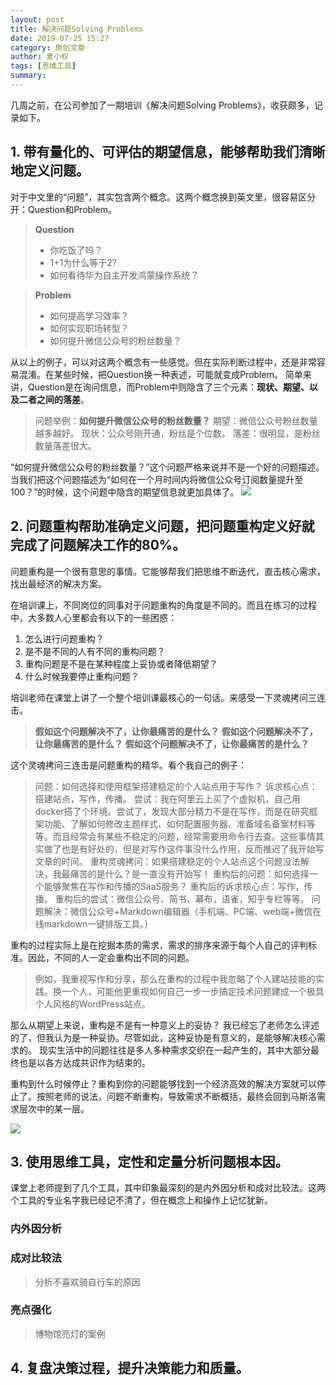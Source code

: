```yaml
---
layout: post
title: 解决问题Solving Problems
date: 2019-07-25 15:27
category: 原创文章
author: 麦小权
tags: [思维工具]
summary: 
---
```


几周之前，在公司参加了一期培训《解决问题Solving Problems》，收获颇多，记录如下。

## 1. 带有量化的、可评估的期望信息，能够帮助我们清晰地定义问题。
对于中文里的“问题”，其实包含两个概念。这两个概念换到英文里，很容易区分开：Question和Problem。
> **Question**
> - 你吃饭了吗？
> - 1+1为什么等于2?
> - 如何看待华为自主开发鸿蒙操作系统？

> **Problem**
> - 如何提高学习效率？
> - 如何实现职场转型？
> - 如何提升微信公众号的粉丝数量？
<!-- more -->
从以上的例子，可以对这两个概念有一些感觉。但在实际判断过程中，还是非常容易混淆。在某些时候，把Question换一种表述，可能就变成Problem。
简单来讲，Question是在询问信息，而Problem中则隐含了三个元素：**现状、期望、以及二者之间的落差**。
>  问题举例：**如何提升微信公众号的粉丝数量？**
>  期望：微信公众号粉丝数量越多越好。
>  现状：公众号刚开通，粉丝是个位数。
>  落差：很明显，是粉丝数量落差很大。

“如何提升微信公众号的粉丝数量？”这个问题严格来说并不是一个好的问题描述。当我们把这个问题描述为“如何在一个月时间内将微信公众号订阅数量提升至100？”的时候，这个问题中隐含的期望信息就更加具体了。
![](15615099684558.jpg)

## 2. 问题重构帮助准确定义问题，把问题重构定义好就完成了问题解决工作的80%。

问题重构是一个很有意思的事情。它能够帮我们把思维不断迭代，直击核心需求，找出最经济的解决方案。

在培训课上，不同岗位的同事对于问题重构的角度是不同的。而且在练习的过程中，大多数人心里都会有以下的一些困惑：
1. 怎么进行问题重构？
2. 是不是不同的人有不同的重构问题？
3. 重构问题是不是在某种程度上妥协或者降低期望？
4. 什么时候我要停止重构问题？

培训老师在课堂上讲了一个整个培训课最核心的一句话。来感受一下灵魂拷问三连击。
> **假如这个问题解决不了，让你最痛苦的是什么？**
> **假如这个问题解决不了，让你最痛苦的是什么？**
> **假如这个问题解决不了，让你最痛苦的是什么？**

这个灵魂拷问三连击是问题重构的精华。看个我自己的例子：
>  问题：如何选择和使用框架搭建稳定的个人站点用于写作？
>  诉求核心点：搭建站点，写作，传播。
>  尝试：我在阿里云上买了个虚拟机，自己用docker搭了个环境。尝试了，发现大部分精力不是在写作，而是在研究框架功能、了解如何修改主题样式、如何配置服务器、准备域名备案材料等等。而且经常会有某些不稳定的问题，经常需要用命令行去查。这些事情其实做了也是有好处的，但是对写作这件事没什么作用，反而推迟了我开始写文章的时间。
>  重构灵魂拷问：如果搭建稳定的个人站点这个问题没法解决，我最痛苦的是什么？是一直没有开始写！
>  重构后的问题：如何选择一个能够聚焦在写作和传播的SaaS服务？
>  重构后的诉求核心点：写作，传播。
>  重构后的尝试：微信公众号、简书、幕布，语雀，知乎专栏等等。
>  问题解决：微信公众号+Markdown编辑器（手机端、PC端、web端+微信在线markdown一键排版工具。）

重构的过程实际上是在挖掘本质的需求，需求的排序来源于每个人自己的评判标准。因此，不同的人一定会重构出不同的问题。
> 例如，我重视写作和分享，那么在重构的过程中我忽略了个人建站技能的实践。换一个人，可能他更重视如何自己一步一步搞定技术问题建成一个极具个人风格的WordPress站点。

那么从期望上来说，重构是不是有一种意义上的妥协？
我已经忘了老师怎么评述的了，但我认为是一种妥协。尽管如此，这种妥协是有意义的，是能够解决核心需求的。
现实生活中的问题往往是多人多种需求交织在一起产生的，其中大部分最终也是以各方达成共识作为结束的。

重构到什么时候停止？重构到你的问题能够找到一个经济高效的解决方案就可以停止了。按照老师的说法，问题不断重构，导致需求不断概括，最终会回到马斯洛需求层次中的某一层。

![](15618180520995.jpg)

## 3. 使用思维工具，定性和定量分析问题根本因。
课堂上老师提到了几个工具，其中印象最深刻的是内外因分析和成对比较法。这两个工具的专业名字我已经记不清了，但在概念上和操作上记忆犹新。
###  内外因分析
###  成对比较法
> 分析不喜欢骑自行车的原因
###  亮点强化
> 博物馆亮灯的案例

## 4. 复盘决策过程，提升决策能力和质量。




